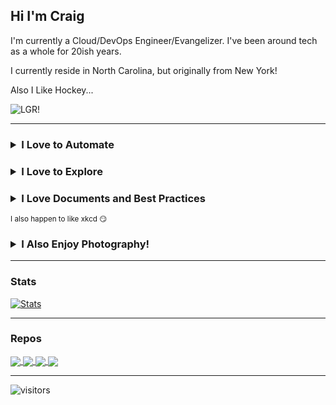 ## Hi I'm Craig

I'm currently a Cloud/DevOps Engineer/Evangelizer.  I've been around tech as a whole for 20ish years.

I currently reside in North Carolina, but originally from New York!  

Also I Like Hockey...  

![LGR!](https://i.imgur.com/jI38Z9o.png)

---

### <details><summary>I Love to Automate</summary>![https://xkcd.com/1319/](https://imgs.xkcd.com/comics/automation.png)</details>

### <details><summary>I Love to Explore</summary>![https://xkcd.com/1232/](https://imgs.xkcd.com/comics/realistic_criteria.png)</details>

### <details><summary>I Love Documents and Best Practices</summary>![https://xkcd.com/927/](https://imgs.xkcd.com/comics/standards.png)</details>

<sub>I also happen to like xkcd 😏</sub>

### <details><summary>I Also Enjoy Photography!</summary>[![Repo Card](https://github-readme-stats-the-real-cphillips.vercel.app//api/pin/?username=the-real-cphillips&repo=photography&show_icons=true&theme=dark)](https://github.com/the-real-cphillips/photography)
</details>

---

### Stats

[![Stats](https://github-readme-stats-the-real-cphillips.vercel.app/api/?username=the-real-cphillips&show_icons=true&theme=dark&include_all_commits=true&count_private=true)](https://github.com/the-real-cphillips/github-readme-stats)

---

### Repos
<a href="https://github.com/the-real-cphillips/config">
  <img align="center" src="https://github-readme-stats-the-real-cphillips.vercel.app/api/pin/?username=the-real-cphillips&repo=config&theme=dark&show_icons=true" />
</a>
<a href="https://github.com/the-real-cphillips/dotfiles">
  <img align="center" src="https://github-readme-stats-the-real-cphillips.vercel.app/api/pin/?username=the-real-cphillips&repo=dotfiles&theme=dark&show_icons=true" />
</a>
<a href="https://github.com/the-real-cphillips/workstation-bootstrap">
  <img align="center" src="https://github-readme-stats-the-real-cphillips.vercel.app/api/pin/?username=the-real-cphillips&repo=workstation-bootstrap&theme=dark&show_icons=true" />
</a>
<a href="https://github.com/the-real-cphillips/aws-python-tools">
  <img align="center" src="https://github-readme-stats-the-real-cphillips.vercel.app/api/pin/?username=the-real-cphillips&repo=aws-python-tools&theme=dark&show_icons=true" />
</a>

---

![visitors](https://visitor-badge.laobi.icu/badge?page_id=the-real-cphillips.the-real-cphillips&right_color=red&left_color=black)
<!--
**the-real-cphillips/the-real-cphillips** is a ✨ _special_ ✨ repository because its `README.md` (this file) appears on your GitHub profile.

Here are some ideas to get you started:

- 🔭 I’m currently working on ...
- 🌱 I’m currently learning ...
- 👯 I’m looking to collaborate on ...
- 🤔 I’m looking for help with ...
- 💬 Ask me about ...
- 📫 How to reach me: ...
- 😄 Pronouns: ...
- ⚡ Fun fact: ...
-->

